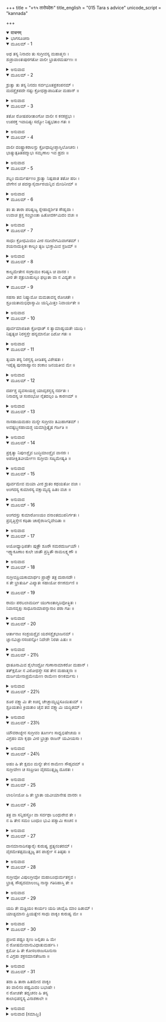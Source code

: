 +++
title = "०१५ तारोपदेशः"
title_english = "015 Tara s advice"
unicode_script = "kannada"

+++
<details open><summary>वाचनम्</summary>

<div class="audioEmbed"  caption="श्रीराम-हरिसीताराममूर्ति-घनपाठिभ्यां वचनम्" src="https://archive.org/download/Ramayana-recitation-Sriram-harisItArAmamUrti-Ghanapaati-v2/Kanda_4/Kanda_4_KSK-015-Tharo_Upadeshaha.mp3"></div>
</details>



<details><summary>ಭಾಗಸೂಚನಾ</summary>

ಸುಗ್ರೀವನ ಗರ್ಜನೆ ಕೇಳಿ ವಾಲಿಯು ಯುದ್ಧಕ್ಕಾಗಿ ಹೊರಟಿದ್ದು, ತಾರೆಯು ಅವನನ್ನು ತಡೆದು ಸುಗ್ರೀವನು ಶ್ರೀರಾಮನೊಂದಿಗೆ ಮೈತ್ರಿಮಾಡಿಕೊಂಡಿದ್ದನ್ನು ತಿಳಿಸಿದುದು
</details>

<details open><summary>ಮೂಲಮ್ - 1</summary>

ಅಥ ತಸ್ಯ ನಿನಾದಂ ತು ಸುಗ್ರೀವಸ್ಯ ಮಹಾತ್ಮನಃ ।  
ಶುಶ್ರಾವಾಂತಃಪುರಗತೋ ವಾಲೀ ಭ್ರಾತುರಮರ್ಷಣಃ ॥
</details>

<details><summary>ಅನುವಾದ</summary>

ಆಗ ಕ್ರೋಧಿಯಾದ ವಾಲಿಯು ತನ್ನ ಅಂತಃಪುರದಲ್ಲಿದ್ದನು. ಅವನು ತಮ್ಮನಾದ ಮಹಾಮನಾ ಸುಗ್ರೀವನ ಆ ಸಿಂಹನಾದವನ್ನು ಅಲ್ಲಿಂದಲೇ ಕೇಳಿದನು.॥1॥
</details>

<details open><summary>ಮೂಲಮ್ - 2</summary>

ಶ್ರುತ್ವಾ ತು ತಸ್ಯ ನಿನದಂ ಸರ್ವಭೂತಪ್ರಕಂಪನಮ್ ।  
ಮದಶ್ಚೈಕಪದೇ ನಷ್ಟಃ ಕ್ರೋಧಶ್ಚಾಪಾದಿತೋ ಮಹಾನ್ ॥
</details>

<details><summary>ಅನುವಾದ</summary>

ಸಮಸ್ತ ಪ್ರಾಣಿಗಳನ್ನು ನಡುಗಿಸುತ್ತಿದ್ದ ಅವನ ಆ ಗರ್ಜನೆಯನ್ನು ಕೇಳಿ ಅವನ ಎಲ್ಲ ಮದವು ಇಳಿದುಹೋಯಿತು ಹಾಗೂ ಅವನಿಗೆ ಮಹಾನ್ ಕ್ರೋಧ ಉಂಟಾಯಿತು.॥2॥
</details>

<details open><summary>ಮೂಲಮ್ - 3</summary>

ತತೋ ರೋಷಪರೀತಾಂಗೋ ವಾಲೀ ಸ ಕನಕಪ್ರಭಃ ।  
ಉಪರಕ್ತ ಇವಾದಿತ್ಯಃ ಸದ್ಯೋ ನಿಷ್ಪ್ರಭತಾಂ ಗತಃ ॥
</details>

<details><summary>ಅನುವಾದ</summary>

ಮತ್ತೆ ಸುವರ್ಣದಂತೆ ಹಳದಿ ಬಣ್ಣವುಳ್ಳ ವಾಲಿಯ ಶರೀರವೆಲ್ಲ ಕ್ರೋಧದಿಂದ ಉರಿದೆದ್ದಿತು. ಅವನು ರಾಹುಗ್ರಸ್ತ ಸೂರ್ಯನಂತೆ ತತ್ಕ್ಷಣ ಕಲಾಹೀನನಂತೆ ಕಾಣಿಸತೊಡಗಿದನು.॥3॥
</details>

<details open><summary>ಮೂಲಮ್ - 4</summary>

ವಾಲೀ ದಂಷ್ಟ್ರಾಕರಾಲಸ್ತು ಕ್ರೋಧಾದ್ದೀಪ್ತಾಗ್ನಿಲೋಚನಃ ।  
ಭಾತ್ಯುತ್ಪತಿತಪದ್ಮಾಭಃ ಸಮೃಣಾಲ ಇವ ಹ್ರದಃ ॥
</details>

<details><summary>ಅನುವಾದ</summary>

ವಾಲಿಯ ಕೊರೆದಾಡೆ ವಿಕಟವಾಗಿದ್ದವು, ಕ್ರೋಧದಿಂದ ಕಣ್ಣುಗಳು ಪ್ರಜ್ವಲಿತ ಅಗ್ನಿಯಂತೆ ಉರಿಯುತ್ತಿದ್ದವು. ಕಮಲ ಪುಷ್ಪಗಳು ನಾಶವಾಗಿ ಕೇವಲ ಪಾಚಿಯೇ ತುಂಬಿದ್ದ ಸರೋವರದಂತೆ ಅವನು ಶ್ರೀಹೀನನಂತೆ ಕಾಣಿಸುತ್ತಿದ್ದನು.॥4॥
</details>

<details open><summary>ಮೂಲಮ್ - 5</summary>

ಶಬ್ದಂ ದುರ್ಮರ್ಷಣಂ ಶ್ರುತ್ವಾ ನಿಷ್ಪಪಾತ ತತೋ ಹರಿಃ ।  
ವೇಗೇನ ಚ ಪದನ್ಯಾಸೈರ್ದಾರಯನ್ನಿವ ಮೇದಿನೀಮ್ ॥
</details>

<details><summary>ಅನುವಾದ</summary>

ಆ ದುಃಸಹವಾದ ಶಬ್ದವನ್ನು ಕೇಳಿದ ವಾಲಿಯು ಕಾಲುಗಳನ್ನು ಅಪ್ಪಳಿಸುತ್ತ ಅತಿ ವೇಗವಾಗಿ ಹೊರಟನು.॥5॥
</details>

<details open><summary>ಮೂಲಮ್ - 6</summary>

ತಂ ತು ತಾರಾ ಪರಿಷ್ವಜ್ಯ ಸ್ನೇಹಾದ್ದರ್ಶಿತ ಸೌಹೃದಾ ।  
ಉವಾಚ ತ್ರಸ್ತ ಸಂಭ್ರಾಂತಾ ಹಿತೋದರ್ಕಮಿದಂ ವಚಃ ॥
</details>

<details><summary>ಅನುವಾದ</summary>

ಆಗ ವಾಲಿಯ ಪತ್ನೀ ತಾರೆಯು ಭಯಗೊಂಡು ಗಾಬರಿಗೊಂಡಳು. ಅವಳು ವಾಲಿಯನ್ನು ಎರಡೂ ಕೈಗಳಿಂದ ಅಪ್ಪಿಕೊಂಡು, ಸ್ನೇಹದಿಂದ ಸೌಹಾರ್ದವನ್ನು ತೋರುತ್ತಾ, ಪರಿಣಾಮದಲ್ಲಿ ಹಿತವಾಗುವ ಮಾತನ್ನು ಹೇಳಿದಳು.॥6॥
</details>

<details open><summary>ಮೂಲಮ್ - 7</summary>

ಸಾಧುಃ ಕ್ರೋಧಮಿಮಂ ವೀರ ನದೀವೇಗಮಿವಾಗತಮ್ ।  
ಶಯನಾದುತ್ಥಿತಃ ಕಾಲ್ಯಂ ತ್ಯಜ ಭುಕ್ತಾಮಿವ ಸ್ರಜಮ್ ॥
</details>

<details><summary>ಅನುವಾದ</summary>

ವೀರನೇ! ನನ್ನ ಹಿತಕರ ಮಾತನ್ನು ಕೇಳಿರಿ. ಒಮ್ಮೆಲೆ ಬಂದ ನದಿಯ ಮಹಾಪೂರದಂತಹ ಈ ಹೆಚ್ಚಾದ ಕ್ರೋಧವನ್ನು ತ್ಯಜಿಸಿರಿ. ಬೆಳಿಗ್ಗೆ ಹಾಸಿಗೆಯಿಂದ ಎದ್ದ ಪುರುಷನು ರಾತ್ರೆಯ ಉಪಭೋಗಿಸಿದ ಹೂವಿನ ಮಾಲೆಯನ್ನು ತ್ಯಜಿಸುವಂತೆ ಈ ಕ್ರೋಧವನ್ನು ಬಿಟ್ಟುಬಿಡಿರಿ.॥7॥
</details>

<details open><summary>ಮೂಲಮ್ - 8</summary>

ಕಾಲ್ಯಮೇತೇನ ಸಂಗ್ರಾಮಂ ಕರಿಷ್ಯಸಿ ಚ ವಾನರ ।  
ವೀರ ತೇ ಶತ್ರುಬಾಹುಲ್ಯಂ ಫಲ್ಗುತಾ ವಾ ನ ವಿದ್ಯತೇ ॥
</details>

<details open><summary>ಮೂಲಮ್ - 9</summary>

ಸಹಸಾ ತವ ನಿಷ್ಕ್ರಾಮೋ ಮಮತಾವನ್ನ ರೋಚತೇ ।  
ಶ್ರೂಯತಾಮಭಿಧಾಸ್ಯಾಮಿ ಯನ್ನಿಮಿತ್ತಂ ನಿವಾರ್ಯತೇ ॥
</details>

<details><summary>ಅನುವಾದ</summary>

ವಾನರವೀರ! ನಾಳೆ ಬೆಳಿಗ್ಗೆ ಸುಗ್ರೀವನೊಂದಿಗೆ ಯುದ್ಧಮಾಡಿರಿ. (ಈಗ ಹೋಗ ಬೇಡಿ) ಯುದ್ಧದಲ್ಲಿ ಯಾವುದೇ ಶತ್ರು ನಿಮಗಿಂತ ಮಿಗಿಲಾದವನಿಲ್ಲ ಹಾಗೂ ನೀವು ಯಾರಿಗಿಂತಲೂ ಕಡಿಮೆಯಲ್ಲದಿದ್ದರೂ ಈಗ ಒಮ್ಮೆಲೆ ನೀವು ಹೊರಗೆ ಹೋಗುವುದು ನನಗೆ ಒಳ್ಳೆಯದೆನಿಸುವುದಿಲ್ಲ. ನಿಮ್ಮನ್ನು ತಡೆಯುವ ಒಂದು ವಿಶೇಷ ಕಾರಣವೂ ಇದೆ. ಅದನ್ನು ಹೇಳುತ್ತೇನೆ ಕೇಳಿರಿ.॥8-9॥
</details>

<details open><summary>ಮೂಲಮ್ - 10</summary>

ಪೂರ್ವಮಾಪತಿತಃ ಕ್ರೋಧಾತ್ ಸ ತ್ವಾಮಾಹ್ವಯತೇ ಯುಧಿ ।  
ನಿಷ್ಪತ್ಯಚ ನಿರಸ್ತಸ್ತೇ ಹನ್ಯಮಾನೋ ದಿಶೋ ಗತಃ ॥
</details>

<details><summary>ಅನುವಾದ</summary>

ಸುಗ್ರೀವನು ಮೊದಲೂ ಇಲ್ಲಿಗೆ ಬಂದಿದ್ದನು ಹಾಗೂ ಕ್ರೋಧದಿಂದ ನಿಮ್ಮನ್ನು ಯುದ್ಧಕ್ಕಾಗಿ ಆಹ್ವಾನಿಸಿದ್ದನು. ಆಗ ನೀವು ಅವನನ್ನು ಸೋಲಿಸಿಯೂ ಬಿಟ್ಟಿದ್ದೀರಿ. ಅವನು ನಿಮ್ಮಿಂದ ಏಟುತಿಂದು ಓಡಿಹೋಗಿ ಮತಂಗ ವನವನ್ನು ಹೊಕ್ಕಿದ್ದನು.॥10॥
</details>

<details open><summary>ಮೂಲಮ್ - 11</summary>

ತ್ವಯಾ ತಸ್ಯ ನಿರಸ್ತಸ್ಯ ಪೀಡಿತಸ್ಯ ವಿಶೇಷತಃ ।  
ಇಹೈತ್ಯ ಪುನರಾಹ್ವಾನಂ ಶಂಕಾಂ ಜನಯತೀವ ಮೇ ॥
</details>

<details><summary>ಅನುವಾದ</summary>

ಹೀಗೆ ನಿಮ್ಮಿಂದ ಪರಾಜಿತನಾಗಿ, ವಿಶೇಷ ಪೀಡಿತನಾಗಿದ್ದರೂ ಪುನಃ ಇಲ್ಲಿಗೆ ಬಂದು ನಿಮ್ಮನ್ನು ಯುದ್ಧಕ್ಕಾಗಿ ಆಹ್ವಾನಿಸುತ್ತಿದ್ದಾನೆ. ಅವನ ಈ ಪುನರಾಗಮನವು ನನ್ನ ಮನಸ್ಸಿನಲ್ಲಿ ಸಂಶಯ ಉಂಟುಮಾಡಿದೆ.॥11॥
</details>

<details open><summary>ಮೂಲಮ್ - 12</summary>

ದರ್ಪಶ್ಚ ವ್ಯವಸಾಯಶ್ಚ ಯಾದೃಶಸ್ತಸ್ಯ ನರ್ದತಃ ।  
ನಿನಾದಸ್ಯ ಚ ಸಂರಂಭೋ ನೈತದಲ್ಪಂ ಹಿ ಕಾರಣಮ್ ॥
</details>

<details><summary>ಅನುವಾದ</summary>

ಈಗ ಗರ್ಜಿಸುತ್ತಿರುವ ಸುಗ್ರೀವನ ದರ್ಪ ಮತ್ತು ಉದ್ಯೋಗವನ್ನು ನೋಡಿದರೆ ಅವನ ಗರ್ಜನೆಯಿಂದ, ಉತ್ತೇಜನದಿಂದ ಇದಕ್ಕೆ ಯಾವುದೋ ದೊಡ್ಡ ಕಾರಣ ಇರಲೇಬೇಕು.॥12॥
</details>

<details open><summary>ಮೂಲಮ್ - 13</summary>

ನಾಸಹಾಯಮಹಂ ಮನ್ಯೇ ಸುಗ್ರೀವಂ ತಮಿಹಾಗತಮ್ ।  
ಅವಷ್ಟಬ್ಧಸಹಾಯಶ್ಚ ಯಮಾಶ್ರಿತ್ಯೈಷ ಗರ್ಜತಿ ॥
</details>

<details><summary>ಅನುವಾದ</summary>

ಸುಗ್ರೀವನು ಯಾರೋ ಪ್ರಬಲ ಸಹಾಯಕನಿಲ್ಲದೇ ಈ ಸಲ ಇಲ್ಲಿಗೆ ಬರಲಾರನು ಎಂದೇ ನಾನು ತಿಳಿಯುತ್ತೇನೆ. ಯಾರೋ ಬಲಿಷ್ಠ ಸಹಾಯಕನನ್ನು ಜೊತೆಗೆ ಕರೆದುಕೊಂಡೇ ಬಂದಿರುವನು. ಅವನ ಬಲದಿಂದ ಹೀಗೆ ಗರ್ಜಸುತ್ತಿದ್ದಾನೆ.॥13॥
</details>

<details open><summary>ಮೂಲಮ್ - 14</summary>

ಪ್ರಕೃತ್ಯಾ ನಿಪುಣಶ್ಚೈವ ಬುದ್ಧಿಮಾಂಶ್ಚೈವ ವಾನರಃ ।  
ಅಪರೀಕ್ಷಿತವೀರ್ಯೇಣ ಸುಗ್ರೀವಃ ಸಖ್ಯಮೇಷ್ಯತಿ ॥
</details>

<details><summary>ಅನುವಾದ</summary>

ವಾನರ ಸುಗ್ರೀವನು ಸ್ವಭಾವದಿಂದಲೇ ಕಾರ್ಯ ಕುಶಲ ಮತ್ತು ಬುದ್ಧಿವಂತನಾಗಿದ್ದಾನೆ. ಸರಿಯಾಗಿ ಬಲ ಮತ್ತು ಪರಾಕ್ರಮವನ್ನು ಪರೀಕ್ಷಿಸದೆ ಯಾವುದೇ ಪುರುಷನೊಂದಿಗೆ ಮೈತ್ರಿಯನ್ನು ಮಾಡಿಕೊಳ್ಳಲಾರ.॥14॥
</details>

<details open><summary>ಮೂಲಮ್ - 15</summary>

ಪೂರ್ವಮೇವ ಮಯಾ ವೀರ ಶ್ರುತಂ ಕಥಯತೋ ವಚಃ ।  
ಅಂಗದಸ್ಯ ಕುಮಾರಸ್ಯ ವಕ್ಷಾಮ್ಯದ್ಯ ಹಿತಂ ವಚಃ ॥
</details>

<details><summary>ಅನುವಾದ</summary>

ವೀರನೇ! ನಾನು ಮೊದಲೇ ಕುಮಾರ ಅಂಗದನಿಂದ ಈ ಮಾತನ್ನು ಕೇಳಿರುವೆನು. ಅದಕ್ಕಾಗಿ ಇಂದು ನಾನು ನಿಮ್ಮ ಹಿತದ ಮಾತನ್ನು ಹೇಳುತ್ತಿದ್ದೇನೆ.॥15॥
</details>

<details open><summary>ಮೂಲಮ್ - 16</summary>

ಅಂಗದಸ್ತು ಕುಮಾರೋಽಯಂ ವನಾಂತಮುಪನಿರ್ಗತಃ ।  
ಪ್ರವೃತ್ತಿಸ್ತೇನ ಕಥಿತಾ ಚಾರೈರಾಸೀನ್ನಿವೇದಿತಾ ॥
</details>

<details><summary>ಅನುವಾದ</summary>

ಒಂದು ದಿನ ಅಂಗದನು ವನಕ್ಕೆ ಹೋಗಿದ್ದಾಗ ಅಲ್ಲಿ ಗುಪ್ತಚರರು ಅವನಿಗೆ ಈ ಸಮಾಚಾರ ತಿಳಿಸಿದ್ದರು. ಅದನ್ನು ಅವನು ಇಲ್ಲಿಗೆ ಬಂದು ನನಗೆ ಹೇಳಿದ್ದನು.॥16॥
</details>

<details open><summary>ಮೂಲಮ್ - 17</summary>

ಅಯೋಧ್ಯಾಧಿಪತೇಃ ಪುತ್ರೌ ಶೂರೌ ಸಮರದುರ್ಜಯೌ ।  
ಇಕ್ಷ್ವಾಕೂಣಾಂ ಕುಲೇ ಜಾತೌ ಪ್ರಸ್ಥಿತೌ ರಾಮಲಕ್ಷ್ಮಣೌ ॥
</details>

<details><summary>ಅನುವಾದ</summary>

ಆ ಸಮಾಚಾರ ಇಂತಿದೆ - ಅಯೋಧ್ಯಾನರೇಶನ ಇಕ್ಷ್ವಾಕುವಂಶದಲ್ಲಿ ಹುಟ್ಟಿದ, ಯುದ್ಧದಲ್ಲಿ ಜಯಿಸಲು ಅತ್ಯಂತ ಕಠಿಣರಾದ ಇಬ್ಬರು ಶೂರ-ವೀರ ಪುತ್ರರು ಶ್ರೀರಾಮ-ಲಕ್ಷ್ಮಣರೆಂದು ಪ್ರಸಿದ್ಧರಾದವರು ಇಲ್ಲಿಗೆ ವನಕ್ಕೆ ಬಂದಿರುವರು.॥17॥
</details>

<details open><summary>ಮೂಲಮ್ - 18</summary>

ಸುಗ್ರೀವಪ್ರಿಯಕಾಮಾರ್ಥಂ ಪ್ರಾಪ್ತೌ ತತ್ರ ದುರಾಸದೌ ।  
ಸ ತೇ ಭ್ರಾತುರ್ಹಿ ವಿಖ್ಯಾತಃ ಸಹಾಯೋ ರಣಕರ್ಮಣಿ ॥
</details>

<details open><summary>ಮೂಲಮ್ - 19</summary>

ರಾಮಃ ಪರಬಲಾಮರ್ದೀ ಯುಗಾಂತಾಗ್ನಿರಿವೋತ್ಥಿತಃ ।  
ನಿವಾಸವೃಕ್ಷಃ ಸಾಧೂನಾಮಾಪನ್ನಾನಾಂ ಪರಾ ಗತಿಃ ॥
</details>

<details><summary>ಅನುವಾದ</summary>

ಆ ಇಬ್ಬರು ದುರ್ಜಯ ವೀರರು ಸುಗ್ರೀವನ ಪ್ರಿಯವನ್ನು ಮಾಡಲಿಕ್ಕಾಗಿ ಅವನ ಬಳಿಗೆ ಬಂದಿರುವರು. ಆ ಇಬ್ಬರಲ್ಲಿ ನಿಮ್ಮ ತಮ್ಮನ ಯುದ್ಧ ಕರ್ಮದಲ್ಲಿ ಸಹಾಯಕನಾದ ಶ್ರೀರಾಮನು ಶತ್ರುಗಳನ್ನು ಸಂಹರಿಸುವುದರಲ್ಲಿ ಪ್ರಳಯಕಾಲದ ಪ್ರಜ್ವಲಿತ ಅಗ್ನಿಯಂತೆ ತೇಜಸ್ವಿಯಾಗಿದ್ದಾನೆ. ಅವನು ಸಾಧು ಪುರುಷರ ಆಶ್ರಯ ದಾತಾ, ಕಲ್ಪವೃಕ್ಷನಾಗಿದ್ದಾನೆ ಹಾಗೂ ಸಂಕಟದಲ್ಲಿ ಬಿದ್ದ ಪ್ರಾಣಿಗಳಿಗೆ ದೊಡ್ಡ ಆಸರೆಯಾಗಿದ್ದಾನೆ.॥18-19॥
</details>

<details open><summary>ಮೂಲಮ್ - 20</summary>

ಆರ್ತಾನಾಂ ಸಂಶ್ರಯಶ್ಚೈವ ಯಶಸಶ್ಚೈಕಭಾಜನಮ್ ।  
ಜ್ಞಾನವಿಜ್ಞಾನಸಂಪನ್ನೋ ನಿದೇಶೇ ನಿರತಃ ಪಿತುಃ ॥
</details>

<details><summary>ಅನುವಾದ</summary>

ಆರ್ತ ಪುರುಷರ ಆಶ್ರಯನೂ, ಯಶದ ಏಕಮಾತ್ರ ಪಾತ್ರನು, ಜ್ಞಾನ-ವಿಜ್ಞಾನದಿಂದ ಸಂಪನ್ನನೂ, ಪಿತೃವಾಕ್ಯಪಾಲನೆಯಲ್ಲಿ ಸ್ಥಿತನಾಗಿರುವನು.॥20॥
</details>

<details open><summary>ಮೂಲಮ್ - 21½</summary>

ಧಾತೂನಾಮಿವ ಶೈಲೇಂದ್ರೋ ಗುಣಾನಾಮಾಕರೋ ಮಹಾನ್ ।  
ತತ್ಕ್ಷಮೋ ನ ವಿರೋಧಸ್ತೇ ಸಹ ತೇನ ಮಹಾತ್ಮನಾ ॥  
ದುರ್ಜಯೇನಾಪ್ರಮೇಯೇಣ ರಾಮೇಣ ರಣಕರ್ಮಸು ।
</details>

<details><summary>ಅನುವಾದ</summary>

ಗಿರಿರಾಜ ಹಿಮಾಲಯವು ನಾನಾ ಧಾತುಗಳ ಗಣಿಯಾಗಿರುವಂತೆಯೇ ಶ್ರೀರಾಮನು ಉತ್ತಮ ಗುಣಗಳ ದೊಡ್ಡ ಭಂಡಾರವಾಗಿದ್ದಾನೆ. ಆದ್ದರಿಂದ ಆ ಮಹಾತ್ಮಾ ರಾಮನೊಂದಿಗೆ ವಿರೋಧ ಮಾಡುವುದು ಎಂದಿಗೂ ಉಚಿತವಾಗಲಾರದು; ಏಕೆಂದರೆ ಅವನು ಯುದ್ಧಕಲೆಯಲ್ಲಿ ಪರಮ ನಿಷ್ಣಾತನಾಗಿದ್ದು, ಅವನನ್ನು ಗೆಲ್ಲುವುದು ಅತ್ಯಂತ ಕಠಿಣವಾಗಿದೆ.॥21½॥
</details>

<details open><summary>ಮೂಲಮ್ - 22½</summary>

ಶೂರ ವಕ್ಷ್ಯಾಮಿ ತೇ ಕಿಚಿನ್ನ ಚೇಚ್ಛಾಮ್ಯಭ್ಯಸೂಯಿತುಮ್ ॥  
ಶ್ರೂಯತಾಂ ಕ್ರಿಯತಾಂ ಚೈವ ತವ ವಕ್ಷ್ಯಾಮಿ ಯದ್ಧಿತಮ್ ।
</details>

<details><summary>ಅನುವಾದ</summary>

ಶೂರನೇ! ನಾನು ನಿಮ್ಮ ಗುಣಗಳಲ್ಲಿ ದೋಷವನ್ನು ನೋಡುವುದಿಲ್ಲ. ಆದ್ದರಿಂದ ನಿಮ್ಮಲ್ಲಿ ಏನೋ ಹೇಳುತ್ತಿದ್ದೇನೆ. ಹಿತಕರವಾದುದನ್ನೇ ನಿಮಗೆ ತಿಳಿಸುತ್ತಿದ್ದೇನೆ. ನೀವು ಅದನ್ನು ಕೇಳಿ ಹಾಗೆಯೇ ಮಾಡಿರಿ.॥22½॥
</details>

<details open><summary>ಮೂಲಮ್ - 23½</summary>

ಯೌವರಾಜ್ಯೇನ ಸುಗ್ರೀವಂ ತೂರ್ಣಂ ಸಾಧ್ವಭಿಷೇಚಯ ॥  
ವಿಗ್ರಹಂ ಮಾ ಕೃಥಾ ವೀರ ಭ್ರಾತ್ರಾ ರಾಜನ್ ಯವೀಯಸಾ ।
</details>

<details><summary>ಅನುವಾದ</summary>

ನೀವು ಸುಗ್ರೀವನಿಗೆ ಬೇಗನೇ ಯುವರಾಜನಾಗಿ ಪಟ್ಟಾಭಿಷೇಕ ಮಾಡಿರಿ, ಇದೇ ಒಳ್ಳೆಯದಾಗಬಹುದು. ವೀರ ವಾನರರಾಜ! ಸುಗ್ರೀವನು ನಿಮ್ಮ ತಮ್ಮನಾಗಿರುವನು, ಅವನೊಂದಿಗೆ ಯುದ್ಧ ಮಾಡಬೇಡಿರಿ.॥23½॥
</details>

<details open><summary>ಮೂಲಮ್ - 24½</summary>

ಅಹಂ ಹಿ ತೇ ಕ್ಷಮಂ ಮನ್ಯೇ ತೇನ ರಾಮೇಣ ಸೌಹೃದಮ್ ॥  
ಸುಗ್ರೀವೇಣ ಚ ಸಂಪ್ರೀತಿಂ ವೈರಮುತ್ಸೃಜ್ಯ ದೂರತಃ ।
</details>

<details><summary>ಅನುವಾದ</summary>

ನಿಮಗೆ ಇದೇ ಉಚಿತವಾಗಿದೆ ಎಂದು ನಾನು ತಿಳಿಯುತ್ತೇನೆ. ನೀವು ವೈರವನ್ನು ಬಿಟ್ಟು ಶ್ರೀರಾಮನೊಂದಿಗೆ ಸೌಹಾರ್ದ ಮತ್ತು ಸುಗ್ರೀವನೊಂದಿಗೆ ಪ್ರೇಮದ ಸಂಬಂಧವನ್ನು ಸ್ಥಾಪಿಸಿರಿ.॥24½॥
</details>

<details open><summary>ಮೂಲಮ್ - 25</summary>

ಲಾಲನೀಯೋ ಹಿ ತೇ ಭ್ರಾತಾ ಯವೀಯಾನೇಷ ವಾನರಃ ॥
</details>

<details open><summary>ಮೂಲಮ್ - 26</summary>

ತತ್ರ ವಾ ಸನ್ನಿಹಸ್ಥೋ ವಾ ಸರ್ವಥಾ ಬಂಧುರೇವ ತೇ ।  
ನ ಹಿ ತೇನ ಸಮಂ ಬಂಧುಂ ಭುವಿ ಪಶ್ಯಾಮಿ ಕಂಚನ ॥
</details>

<details><summary>ಅನುವಾದ</summary>

ವಾನರ ಸುಗ್ರೀವನು ನಿಮ್ಮ ತಮ್ಮನಾಗಿರುವನು, ಆದ್ದರಿಂದ ಪ್ರೀತಿಸಲು ಯೋಗ್ಯನಾಗಿದ್ದಾನೆ. ಅವನು ಋಷ್ಯಮೂಕದಲ್ಲಿರಲೀ ಅಥವಾ ಕಿಷ್ಕಿಂಧೆಯಲ್ಲಿರಲಿ, ಅವನು ಸರ್ವಥಾ ನಿಮ್ಮ ಬಂಧುವೇ ಆಗಿದ್ದಾನೆ. ನಾನು ಈ ಭೂತಳದಲ್ಲಿ ಅವನಂತೆ ಸರಿಯಾದ ಬಂಧು ಬೇರೆ ಯಾರನ್ನು ನೋಡುವುದಿಲ್ಲ.॥25-26॥
</details>

<details open><summary>ಮೂಲಮ್ - 27</summary>

ದಾನಮಾನಾದಿಸತ್ಕಾರೈಃ ಕುರುಷ್ವ ಪ್ರತ್ಯನಂತರಮ್ ।  
ವೈರಮೇತತ್ಸಮುತ್ಸೃಜ್ಯ ತನ ಪಾರ್ಶ್ವೇ ಸ ತಿಷ್ಠತು ॥
</details>

<details><summary>ಅನುವಾದ</summary>

ನೀವು ದಾನ-ಮಾನಾದಿಗಳ ಸತ್ಕಾರದಿಂದ ಅವನನ್ನು ಅತ್ಯಂತ ಅಂತರಂಗದವನನ್ನಾಗಿಸಿಕೊಳ್ಳಿ. ಇದರಿಂದ ಅವನು ಈ ವೈರಭಾವವನ್ನು ಬಿಟ್ಟು ನಿಮ್ಮ ಹತ್ತಿರವೇ ಇರುವನು.॥27॥
</details>

<details open><summary>ಮೂಲಮ್ - 28</summary>

ಸುಗ್ರೀವೋ ವಿಪುಲಗ್ರೀವೋ ಮಹಾಬಂಧುರ್ಮತಸ್ತವ ।  
ಭ್ರಾತೃ ಸೌಹೃದಮಾಲಂಬ್ಯ ನಾನ್ಯಾ ಗತಿರಿಹಾಸ್ತಿ ತೇ ॥
</details>

<details><summary>ಅನುವಾದ</summary>

ಪುಷ್ಟಗ್ರೀವನಾದ ಸುಗ್ರೀವನು ನಿಮಗೆ ಅತ್ಯಂತ ಪ್ರೇಮಿ ಬಂಧು ಆಗಿದ್ದಾನೆ ಎಂಬುದೇ ನನ್ನ ಮತವಾಗಿದೆ. ಈಗ ನೀವು ಭ್ರಾತೃಪ್ರೇಮದ ಆಸರೆಯನ್ನು ಪಡೆಯುವುದಲ್ಲದೆ ಇಲ್ಲಿ ಬೇರೆ ಗತಿಯೇ ಇಲ್ಲ.॥28॥
</details>

<details open><summary>ಮೂಲಮ್ - 29</summary>

ಯದಿ ತೇ ಮತ್ಪ್ರಿಯಂ ಕಾರ್ಯಂ ಯದಿ ಚಾವೈಷಿ ಮಾಂ ಹಿತಾಮ್ ।  
ಯಾಚ್ಯಮಾನಃ ಪ್ರಿಯತ್ನೇನ ಸಾಧು ವಾಕ್ಯಂ ಕುರುಷ್ವ ಮೇ ॥
</details>

<details><summary>ಅನುವಾದ</summary>

ನಿಮಗೆ ನನ್ನ ಪ್ರಿಯವನ್ನು ಮಾಡಬೇಕೆಂದಿದ್ದರೆ, ನೀವು ನನ್ನನ್ನು ಹಿತಕಾರಿಣಿ ಎಂದು ತಿಳಿಯುತ್ತಿದ್ದರೆ, ನೀವು ನನ್ನ ಈ ಸರಿಯಾದ ಸಲಹೆಯನ್ನು ಒಪ್ಪಿಕೊಳ್ಳಬೇಕೆಂದು ನಾನು ಪ್ರೇಮದಿಂದ ಯಾಚಿಸುತ್ತಿದ್ದೇನೆ.॥29॥
</details>

<details open><summary>ಮೂಲಮ್ - 30</summary>

ಪ್ರಸೀದ ಪಥ್ಯಂ ಶೃಣು ಜಲ್ಪಿತಂ ಹಿ ಮೇ  
ನ ರೋಷಮೇವಾನುವಿಧಾತುಮರ್ಹಸಿ ।  
ಕ್ಷಮೋ ಹಿ ತೇ ಕೋಸಲರಾಜಸೂನುನಾ  
ನ ವಿಗ್ರಹಃ ಶಕ್ರಸಮಾನತೇಜಸಾ ॥
</details>

<details><summary>ಅನುವಾದ</summary>

ಸ್ವಾಮಿ! ನಾನು ನಿಮ್ಮ ಹಿತದ ಮಾತನ್ನು ಹೇಳುತ್ತೇನೆ. ನೀವು ಇದನ್ನು ಗಮನವಿಟ್ಟು ಕೇಳಿ ಪ್ರಸನ್ನರಾಗಿರಿ. ಕೇವಲ ರೋಷವನ್ನೇ ಅನುಸರಿಸಬೇಡಿ. ಕೋಸಲ ರಾಜಕುಮಾರ ಶ್ರೀರಾಮನು ಇಂದ್ರನಂತೆ ತೇಜಸ್ವಿಯಾಗಿದ್ದಾನೆ. ಅವನೊಡನೆ ವೈರ ಕಟ್ಟಿಕೊಳ್ಳುವುದು, ಅಥವಾ ಯುದ್ಧಸಾರುವುದು ನಿಮಗಾಗಿ ಎಂದಿಗೂ ಉಚಿತವಲ್ಲ.॥30॥
</details>

<details open><summary>ಮೂಲಮ್ - 31</summary>

ತದಾ ಹಿ ತಾರಾ ಹಿತಮೇವ ವಾಕ್ಯಂ  
ತಂ ವಾಲಿನಂ ಪಥ್ಯಮಿದಂ ಬಭಾಷೇ ।  
ನ ರೋಚತೇ ತದ್ವಚನಂ ಹಿ ತಸ್ಯ  
ಕಾಲಾಭಿಪನ್ನಸ್ಯ ವಿನಾಶಕಾಲೇ ॥
</details>

<details><summary>ಅನುವಾದ</summary>

ಆಗ ತಾರೆಯು ವಾಲಿಯಲ್ಲಿ ಅವನ ಹಿತದ ಮಾತನ್ನೇ ಹೇಳಿದ್ದಳು ಹಾಗೂ ಇದು ಲಾಭದಾಯಕವೂ ಆಗಿತ್ತು. ಆದರೆ ಆಕೆಯ ಮಾತು ಅವನಿಗೆ ರುಚಿಸಲಿಲ್ಲ; ಏಕೆಂದರೆ ಅವನ ವಿನಾಶದ ಸಮಯ ಸನ್ನಿಹಿತವಾಗಿತ್ತು ಹಾಗೂ ಕಾಲಪಾಶದಿಂದ ಬಂಧಿತನಾಗಿದ್ದನು.॥31॥
</details>

<details><summary>ಅನುವಾದ (ಸಮಾಪ್ತಿಃ)</summary>

ಶ್ರೀ ವಾಲ್ಮೀಕಿವಿರಚಿತ ಆರ್ಷರಾಮಾಯಣ ಆದಿಕಾವ್ಯದ ಕಿಷ್ಕಿಂಧಾಕಾಂಡದ ಹದಿನೈದನೆಯ ಸರ್ಗ ಸಂಪೂರ್ಣವಾಯಿತು. ॥15॥
</details>
